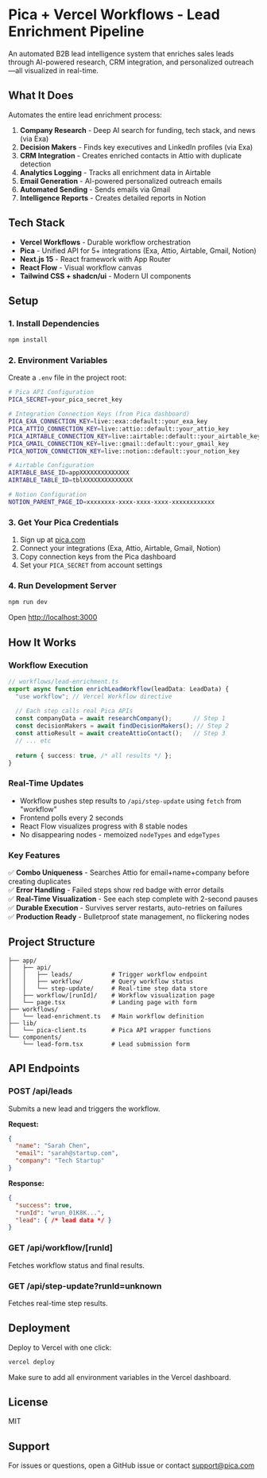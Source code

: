 # Pica + Vercel Workflows - Lead Enrichment Pipeline

An automated B2B lead intelligence system that enriches sales leads through AI-powered research, CRM integration, and personalized outreach—all visualized in real-time.

## What It Does

Automates the entire lead enrichment process:
1. **Company Research** - Deep AI search for funding, tech stack, and news (via Exa)
2. **Decision Makers** - Finds key executives and LinkedIn profiles (via Exa)
3. **CRM Integration** - Creates enriched contacts in Attio with duplicate detection
4. **Analytics Logging** - Tracks all enrichment data in Airtable
5. **Email Generation** - AI-powered personalized outreach emails
6. **Automated Sending** - Sends emails via Gmail
7. **Intelligence Reports** - Creates detailed reports in Notion

## Tech Stack

- **Vercel Workflows** - Durable workflow orchestration
- **Pica** - Unified API for 5+ integrations (Exa, Attio, Airtable, Gmail, Notion)
- **Next.js 15** - React framework with App Router
- **React Flow** - Visual workflow canvas
- **Tailwind CSS + shadcn/ui** - Modern UI components

## Setup

### 1. Install Dependencies

```bash
npm install
```

### 2. Environment Variables

Create a `.env` file in the project root:

```bash
# Pica API Configuration
PICA_SECRET=your_pica_secret_key

# Integration Connection Keys (from Pica dashboard)
PICA_EXA_CONNECTION_KEY=live::exa::default::your_exa_key
PICA_ATTIO_CONNECTION_KEY=live::attio::default::your_attio_key
PICA_AIRTABLE_CONNECTION_KEY=live::airtable::default::your_airtable_key
PICA_GMAIL_CONNECTION_KEY=live::gmail::default::your_gmail_key
PICA_NOTION_CONNECTION_KEY=live::notion::default::your_notion_key

# Airtable Configuration
AIRTABLE_BASE_ID=appXXXXXXXXXXXXXX
AIRTABLE_TABLE_ID=tblXXXXXXXXXXXXXX

# Notion Configuration
NOTION_PARENT_PAGE_ID=xxxxxxxx-xxxx-xxxx-xxxx-xxxxxxxxxxxx
```

### 3. Get Your Pica Credentials

1. Sign up at [pica.com](https://pica.com)
2. Connect your integrations (Exa, Attio, Airtable, Gmail, Notion)
3. Copy connection keys from the Pica dashboard
4. Set your `PICA_SECRET` from account settings

### 4. Run Development Server

```bash
npm run dev
```

Open [http://localhost:3000](http://localhost:3000)

## How It Works

### Workflow Execution

```typescript
// workflows/lead-enrichment.ts
export async function enrichLeadWorkflow(leadData: LeadData) {
  "use workflow"; // Vercel Workflow directive
  
  // Each step calls real Pica APIs
  const companyData = await researchCompany();      // Step 1
  const decisionMakers = await findDecisionMakers(); // Step 2
  const attioResult = await createAttioContact();   // Step 3
  // ... etc
  
  return { success: true, /* all results */ };
}
```

### Real-Time Updates

- Workflow pushes step results to `/api/step-update` using `fetch` from "workflow"
- Frontend polls every 2 seconds
- React Flow visualizes progress with 8 stable nodes
- No disappearing nodes - memoized `nodeTypes` and `edgeTypes`

### Key Features

✅ **Combo Uniqueness** - Searches Attio for email+name+company before creating duplicates  
✅ **Error Handling** - Failed steps show red badge with error details  
✅ **Real-Time Visualization** - See each step complete with 2-second pauses  
✅ **Durable Execution** - Survives server restarts, auto-retries on failures  
✅ **Production Ready** - Bulletproof state management, no flickering nodes  

## Project Structure

```
├── app/
│   ├── api/
│   │   ├── leads/           # Trigger workflow endpoint
│   │   ├── workflow/        # Query workflow status
│   │   └── step-update/     # Real-time step data store
│   ├── workflow/[runId]/    # Workflow visualization page
│   └── page.tsx             # Landing page with form
├── workflows/
│   └── lead-enrichment.ts   # Main workflow definition
├── lib/
│   └── pica-client.ts       # Pica API wrapper functions
└── components/
    └── lead-form.tsx        # Lead submission form
```

## API Endpoints

### POST /api/leads
Submits a new lead and triggers the workflow.

**Request:**
```json
{
  "name": "Sarah Chen",
  "email": "sarah@startup.com",
  "company": "Tech Startup"
}
```

**Response:**
```json
{
  "success": true,
  "runId": "wrun_01K8K...",
  "lead": { /* lead data */ }
}
```

### GET /api/workflow/[runId]
Fetches workflow status and final results.

### GET /api/step-update?runId=unknown
Fetches real-time step results.

## Deployment

Deploy to Vercel with one click:

```bash
vercel deploy
```

Make sure to add all environment variables in the Vercel dashboard.

## License

MIT

## Support

For issues or questions, open a GitHub issue or contact [support@pica.com](mailto:support@pica.com)
